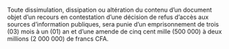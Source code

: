 Toute dissimulation, dissipation ou altération du contenu d’un document objet d’un recours en contestation d’une décision de refus d’accès aux sources d’information publiques, sera punie d’un emprisonnement de trois (03) mois à un (01) an et d’une amende de cinq cent mille (500 000) à deux millions (2 000 000) de francs CFA.